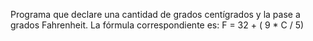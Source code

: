 Programa que declare una cantidad de grados centígrados y la pase a grados Fahrenheit. La fórmula correspondiente es: F = 32 + ( 9 * C / 5)

